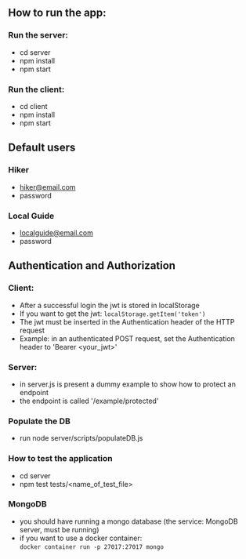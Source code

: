 ## How to run the app:
### Run the server:
- cd server
- npm install
- npm start
### Run the client:
- cd client
- npm install
- npm start

## Default users 
### Hiker
- hiker@email.com
- password
### Local Guide
- localguide@email.com
- password

## Authentication and Authorization
### Client:
- After a successful login the jwt is stored in localStorage
- If you want to get the jwt: ``localStorage.getItem('token')``
- The jwt must be inserted in the Authentication header of the HTTP request
- Example: in an authenticated POST request, set the Authentication header to 'Bearer <your_jwt>'

### Server:
- in server.js is present a dummy example to show how to protect an endpoint
- the endpoint is called '/example/protected'

### Populate the DB
- run node server/scripts/populateDB.js

### How to test the application
- cd server
- npm test tests/<name_of_test_file> 

### MongoDB
- you should have running a mongo database (the service: MongoDB server, must be running)<br/>
- if you want to use a docker container: <br />
``docker container run -p 27017:27017 mongo``
